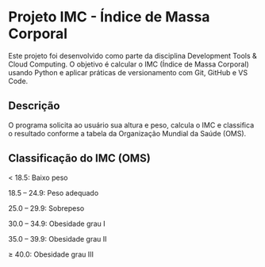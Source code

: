 # Projeto IMC - Índice de Massa Corporal

Este projeto foi desenvolvido como parte da disciplina Development Tools & Cloud Computing. O objetivo é calcular o IMC (Índice de Massa Corporal) usando Python e aplicar práticas de versionamento com Git, GitHub e VS Code.

## Descrição

O programa solicita ao usuário sua altura e peso, calcula o IMC e classifica o resultado conforme a tabela da Organização Mundial da Saúde (OMS).

## Classificação do IMC (OMS)
< 18.5: Baixo peso

18.5 – 24.9: Peso adequado

25.0 – 29.9: Sobrepeso

30.0 – 34.9: Obesidade grau I

35.0 – 39.9: Obesidade grau II

≥ 40.0: Obesidade grau III
